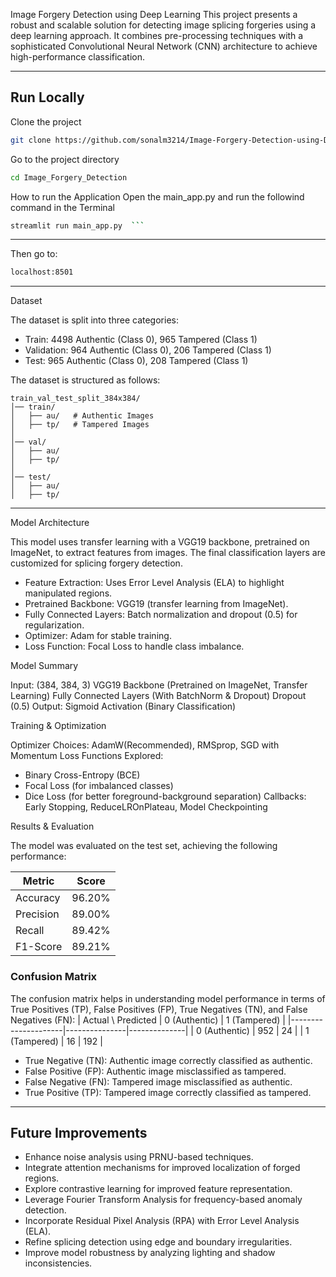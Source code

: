 Image Forgery Detection using Deep Learning
This project presents a robust and scalable solution for detecting image splicing forgeries using a deep learning approach. It combines pre-processing techniques with a sophisticated Convolutional Neural Network (CNN) architecture to achieve high-performance classification.

---

## Run Locally

Clone the project

```bash
git clone https://github.com/sonalm3214/Image-Forgery-Detection-using-Deep-Learning
```

Go to the project directory

```bash
cd Image_Forgery_Detection
```


How to run the Application
Open the main_app.py and run the followind command in the Terminal
```bash
streamlit run main_app.py  ```
``` 
---

Then go to:
```bash
localhost:8501
```

---
Dataset

The dataset is split into three categories:

- Train: 4498 Authentic (Class 0), 965 Tampered (Class 1)
- Validation: 964 Authentic (Class 0), 206 Tampered (Class 1)
- Test: 965 Authentic (Class 0), 208 Tampered (Class 1)

The dataset is structured as follows:

```
train_val_test_split_384x384/
│── train/
│   ├── au/   # Authentic Images
│   ├── tp/   # Tampered Images
│
│── val/
│   ├── au/
│   ├── tp/
│
│── test/
│   ├── au/
│   ├── tp/
```




---

Model Architecture

This model uses transfer learning with a VGG19 backbone, pretrained on ImageNet, to extract features from images. The final classification layers are customized for splicing forgery detection.

- Feature Extraction: Uses Error Level Analysis (ELA) to highlight manipulated regions.
- Pretrained Backbone: VGG19 (transfer learning from ImageNet).
- Fully Connected Layers: Batch normalization and dropout (0.5) for regularization.
- Optimizer: Adam for stable training.
- Loss Function: Focal Loss to handle class imbalance.

Model Summary

Input: (384, 384, 3)
VGG19 Backbone (Pretrained on ImageNet, Transfer Learning)
Fully Connected Layers (With BatchNorm & Dropout)
Dropout (0.5)
Output: Sigmoid Activation (Binary Classification)


Training & Optimization

Optimizer Choices: AdamW(Recommended), RMSprop, SGD with Momentum
Loss Functions Explored:
  - Binary Cross-Entropy (BCE)
  - Focal Loss (for imbalanced classes)
  - Dice Loss (for better foreground-background separation)
 Callbacks: Early Stopping, ReduceLROnPlateau, Model Checkpointing



Results & Evaluation  

The model was evaluated on the test set, achieving the following performance:  

|     Metric    |   Score    |
|---------------|------------|
|   Accuracy    |   96.20%   |
|   Precision   |   89.00%   |
|   Recall      |   89.42%   |
|   F1-Score    |   89.21%   |

### Confusion Matrix  
The confusion matrix helps in understanding model performance in terms of True Positives (TP), False Positives (FP), True Negatives (TN), and False Negatives (FN):
| Actual \ Predicted  | 0 (Authentic) | 1 (Tampered) |
|---------------------|---------------|--------------|
|    0 (Authentic)    |     952       |    24        |
|    1 (Tampered)     |     16        |    192       |

- True Negative (TN): Authentic image correctly classified as authentic.  
- False Positive (FP): Authentic image misclassified as tampered.  
- False Negative (FN): Tampered image misclassified as authentic.  
- True Positive (TP): Tampered image correctly classified as tampered. 
---
##  Future Improvements  

- Enhance noise analysis using PRNU-based techniques.
- Integrate attention mechanisms for improved localization of forged regions.  
- Explore contrastive learning for improved feature representation.
- Leverage Fourier Transform Analysis for frequency-based anomaly detection.  
- Incorporate Residual Pixel Analysis (RPA) with Error Level Analysis (ELA).  
- Refine splicing detection using edge and boundary irregularities.
- Improve model robustness by analyzing lighting and shadow inconsistencies. 



